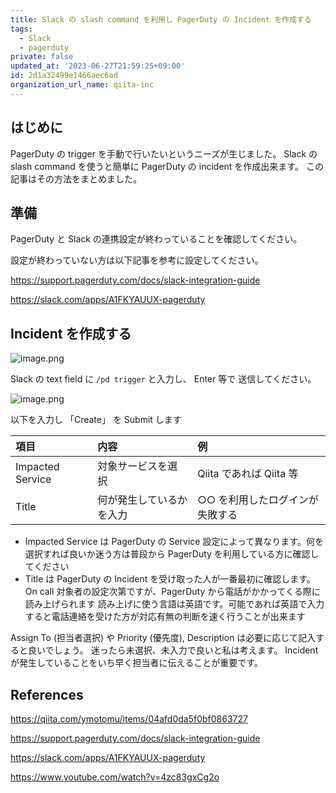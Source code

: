 ```yaml
---
title: Slack の slash command を利用し PagerDuty の Incident を作成する
tags:
  - Slack
  - pagerduty
private: false
updated_at: '2023-06-27T21:59:25+09:00'
id: 2d1a32499e1466aec6ad
organization_url_name: qiita-inc
---
```


## はじめに

PagerDuty の trigger を手動で行いたいというニーズが生じました。
Slack の slash command を使うと簡単に PagerDuty の incident を作成出来ます。
この記事はその方法をまとめました。

## 準備

PagerDuty と Slack の連携設定が終わっていることを確認してください。

設定が終わっていない方は以下記事を参考に設定してください。

https://support.pagerduty.com/docs/slack-integration-guide

https://slack.com/apps/A1FKYAUUX-pagerduty

## Incident を作成する

![image.png](https://qiita-image-store.s3.ap-northeast-1.amazonaws.com/0/55950/cc9b0bef-02cb-20bb-1334-877ad23a886d.png)

Slack の text field に `/pd trigger` と入力し、 Enter 等で 送信してください。

![image.png](https://qiita-image-store.s3.ap-northeast-1.amazonaws.com/0/55950/0bcf4c5b-ac14-0582-426f-bbc6f2ab5e15.png)

以下を入力し 「Create」 を Submit します

| 項目             | 内容                     | 例                              |
| :--------------- | :----------------------- | :------------------------------ |
| Impacted Service | 対象サービスを選択       | Qiita であれば Qiita 等         |
| Title            | 何が発生しているかを入力 | ○○ を利用したログインが失敗する |

- Impacted Service は PagerDuty の Service 設定によって異なります。何を選択すれば良いか迷う方は普段から PagerDuty を利用している方に確認してください
- Title は PagerDuty の Incident を受け取った人が一番最初に確認します。 On call 対象者の設定次第ですが、PagerDuty から電話がかかってくる際に読み上げられます 読み上げに使う言語は英語です。可能であれば英語で入力すると電話連絡を受けた方が対応有無の判断を速く行うことが出来ます

Assign To (担当者選択) や Priority (優先度), Description は必要に応じて記入すると良いでしょう。
迷ったら未選択、未入力で良いと私は考えます。 Incident が発生していることをいち早く担当者に伝えることが重要です。

## References

https://qiita.com/ymotomu/items/04afd0da5f0bf0863727

https://support.pagerduty.com/docs/slack-integration-guide

https://slack.com/apps/A1FKYAUUX-pagerduty

https://www.youtube.com/watch?v=4zc83gxCg2o
